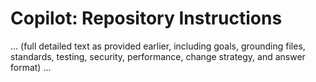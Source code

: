 # Copilot: Repository Instructions
... (full detailed text as provided earlier, including goals, grounding files, standards, testing, security, performance, change strategy, and answer format) ...

